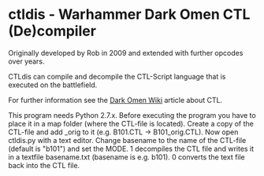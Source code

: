 # ctldis - Warhammer Dark Omen CTL (De)compiler

Originally developed by Rob in 2009 and extended with further opcodes over years.

CTLdis can compile and decompile the CTL-Script language that is executed on the battlefield.

For further information see the [Dark Omen Wiki](http://wiki.dark-omen.org/do/DO/CTL) article about CTL.

This program needs Python 2.7.x. Before executing the program you have to place it in a map folder (where the CTL-file is located). Create a copy of the CTL-file and add _orig to it (e.g. B101.CTL -> B101_orig.CTL). Now open ctldis.py with a text editor. Change basename to the name of the CTL-file (default is "b101") and set the MODE. 1 decompiles the CTL file and writes it in a textfile basename.txt (basename is e.g. b101). 0 converts the text file back into the CTL file.

